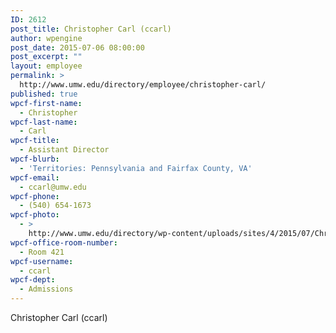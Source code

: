 ```yaml
---
ID: 2612
post_title: Christopher Carl (ccarl)
author: wpengine
post_date: 2015-07-06 08:00:00
post_excerpt: ""
layout: employee
permalink: >
  http://www.umw.edu/directory/employee/christopher-carl/
published: true
wpcf-first-name:
  - Christopher
wpcf-last-name:
  - Carl
wpcf-title:
  - Assistant Director
wpcf-blurb:
  - 'Territories: Pennsylvania and Fairfax County, VA'
wpcf-email:
  - ccarl@umw.edu
wpcf-phone:
  - (540) 654-1673
wpcf-photo:
  - >
    http://www.umw.edu/directory/wp-content/uploads/sites/4/2015/07/Chris-Carl-2015.jpg
wpcf-office-room-number:
  - Room 421
wpcf-username:
  - ccarl
wpcf-dept:
  - Admissions
---
```

Christopher Carl (ccarl)